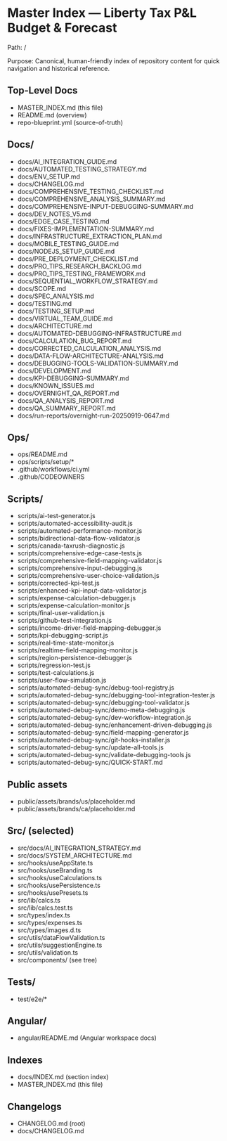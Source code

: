 # Master Index — Liberty Tax P&L Budget & Forecast
Path: /

Purpose: Canonical, human-friendly index of repository content for quick navigation and historical reference.

## Top-Level Docs
- MASTER_INDEX.md (this file)
- README.md (overview)
- repo-blueprint.yml (source-of-truth)

## Docs/
- docs/AI_INTEGRATION_GUIDE.md
- docs/AUTOMATED_TESTING_STRATEGY.md
- docs/ENV_SETUP.md
- docs/CHANGELOG.md
- docs/COMPREHENSIVE_TESTING_CHECKLIST.md
- docs/COMPREHENSIVE_ANALYSIS_SUMMARY.md
- docs/COMPREHENSIVE-INPUT-DEBUGGING-SUMMARY.md
- docs/DEV_NOTES_V5.md
- docs/EDGE_CASE_TESTING.md
- docs/FIXES-IMPLEMENTATION-SUMMARY.md
- docs/INFRASTRUCTURE_EXTRACTION_PLAN.md
- docs/MOBILE_TESTING_GUIDE.md
- docs/NODEJS_SETUP_GUIDE.md
- docs/PRE_DEPLOYMENT_CHECKLIST.md
- docs/PRO_TIPS_RESEARCH_BACKLOG.md
- docs/PRO_TIPS_TESTING_FRAMEWORK.md
- docs/SEQUENTIAL_WORKFLOW_STRATEGY.md
- docs/SCOPE.md
- docs/SPEC_ANALYSIS.md
- docs/TESTING.md
- docs/TESTING_SETUP.md
- docs/VIRTUAL_TEAM_GUIDE.md
- docs/ARCHITECTURE.md
- docs/AUTOMATED-DEBUGGING-INFRASTRUCTURE.md
- docs/CALCULATION_BUG_REPORT.md
- docs/CORRECTED_CALCULATION_ANALYSIS.md
- docs/DATA-FLOW-ARCHITECTURE-ANALYSIS.md
- docs/DEBUGGING-TOOLS-VALIDATION-SUMMARY.md
- docs/DEVELOPMENT.md
- docs/KPI-DEBUGGING-SUMMARY.md
- docs/KNOWN_ISSUES.md
- docs/OVERNIGHT_QA_REPORT.md
- docs/QA_ANALYSIS_REPORT.md
- docs/QA_SUMMARY_REPORT.md
- docs/run-reports/overnight-run-20250919-0647.md

## Ops/
- ops/README.md
- ops/scripts/setup/*
- .github/workflows/ci.yml
- .github/CODEOWNERS

## Scripts/
- scripts/ai-test-generator.js
- scripts/automated-accessibility-audit.js
- scripts/automated-performance-monitor.js
- scripts/bidirectional-data-flow-validator.js
- scripts/canada-taxrush-diagnostic.js
- scripts/comprehensive-edge-case-tests.js
- scripts/comprehensive-field-mapping-validator.js
- scripts/comprehensive-input-debugging.js
- scripts/comprehensive-user-choice-validation.js
- scripts/corrected-kpi-test.js
- scripts/enhanced-kpi-input-data-validator.js
- scripts/expense-calculation-debugger.js
- scripts/expense-calculation-monitor.js
- scripts/final-user-validation.js
- scripts/github-test-integration.js
- scripts/income-driver-field-mapping-debugger.js
- scripts/kpi-debugging-script.js
- scripts/real-time-state-monitor.js
- scripts/realtime-field-mapping-monitor.js
- scripts/region-persistence-debugger.js
- scripts/regression-test.js
- scripts/test-calculations.js
- scripts/user-flow-simulation.js
- scripts/automated-debug-sync/debug-tool-registry.js
- scripts/automated-debug-sync/debugging-tool-integration-tester.js
- scripts/automated-debug-sync/debugging-tool-validator.js
- scripts/automated-debug-sync/demo-meta-debugging.js
- scripts/automated-debug-sync/dev-workflow-integration.js
- scripts/automated-debug-sync/enhancement-driven-debugging.js
- scripts/automated-debug-sync/field-mapping-generator.js
- scripts/automated-debug-sync/git-hooks-installer.js
- scripts/automated-debug-sync/update-all-tools.js
- scripts/automated-debug-sync/validate-debugging-tools.js
- scripts/automated-debug-sync/QUICK-START.md

## Public assets
- public/assets/brands/us/placeholder.md
- public/assets/brands/ca/placeholder.md

## Src/ (selected)
- src/docs/AI_INTEGRATION_STRATEGY.md
- src/docs/SYSTEM_ARCHITECTURE.md
- src/hooks/useAppState.ts
- src/hooks/useBranding.ts
- src/hooks/useCalculations.ts
- src/hooks/usePersistence.ts
- src/hooks/usePresets.ts
- src/lib/calcs.ts
- src/lib/calcs.test.ts
- src/types/index.ts
- src/types/expenses.ts
- src/types/images.d.ts
- src/utils/dataFlowValidation.ts
- src/utils/suggestionEngine.ts
- src/utils/validation.ts
- src/components/ (see tree)

## Tests/
- test/e2e/*

## Angular/
- angular/README.md (Angular workspace docs)

## Indexes
- docs/INDEX.md (section index)
- MASTER_INDEX.md (this file)

## Changelogs
- CHANGELOG.md (root)
- docs/CHANGELOG.md
